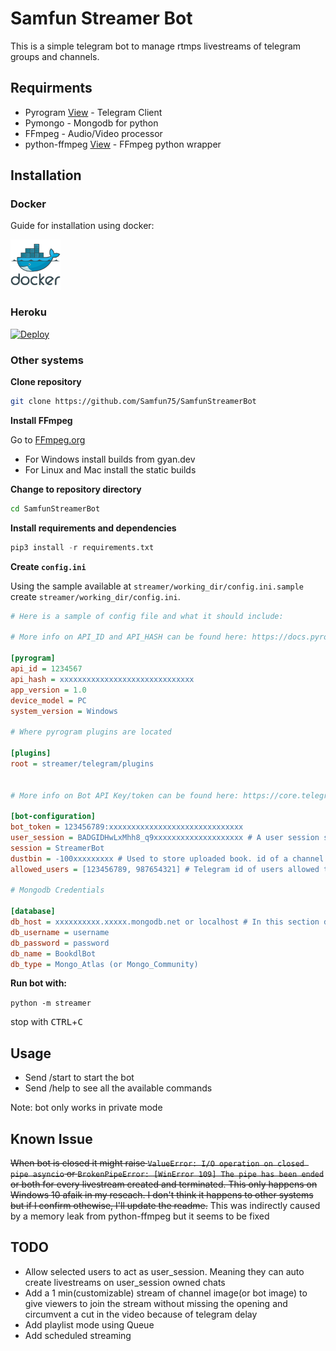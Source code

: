 # Samfun Streamer Bot

This is a simple telegram bot to manage rtmps livestreams of telegram groups and channels.

## Requirments

- Pyrogram [View](https://github.com/pyrogram/pyrogram) - Telegram Client
- Pymongo - Mongodb for python
- FFmpeg - Audio/Video processor
- python-ffmpeg [View](https://github.com/jonghwanhyeon/python-ffmpeg) - FFmpeg python wrapper

## Installation

### Docker

Guide for installation using docker:

<a href="docker/" target="_blank" rel="noreferrer"> <img src="https://raw.githubusercontent.com/devicons/devicon/master/icons/docker/docker-original-wordmark.svg" alt="Docker Instructions" width="80" height="80"/> </a>

### Heroku

[![Deploy](https://www.herokucdn.com/deploy/button.svg)](https://heroku.com/deploy?template=https://github.com/hmabdulkuddusrahul1/SamfunStreamerBot)
<br>

### Other systems

**Clone repository**

```bash
git clone https://github.com/Samfun75/SamfunStreamerBot
```

**Install FFmpeg**

Go to [FFmpeg.org](https://ffmpeg.org/download.html)

- For Windows install builds from gyan.dev
- For Linux and Mac install the static builds

**Change to repository directory**

```bash
cd SamfunStreamerBot
```

**Install requirements and dependencies**

```python
pip3 install -r requirements.txt
```

**Create `config.ini`**

Using the sample available at `streamer/working_dir/config.ini.sample` create `streamer/working_dir/config.ini`.

```ini
# Here is a sample of config file and what it should include:

# More info on API_ID and API_HASH can be found here: https://docs.pyrogram.org/intro/setup#api-keys

[pyrogram]
api_id = 1234567
api_hash = xxxxxxxxxxxxxxxxxxxxxxxxxxxxxx
app_version = 1.0
device_model = PC
system_version = Windows

# Where pyrogram plugins are located

[plugins]
root = streamer/telegram/plugins


# More info on Bot API Key/token can be found here: https://core.telegram.org/bots#6-botfather

[bot-configuration]
bot_token = 123456789:xxxxxxxxxxxxxxxxxxxxxxxxxxxxxx
user_session = BADGIDHwLxMhh8_q9xxxxxxxxxxxxxxxxxxxx # A user session string run the example here and input the result: https://docs.pyrogram.org/api/methods/export_session_string
session = StreamerBot
dustbin = -100xxxxxxxxx # Used to store uploaded book. id of a channel where the bot is admin
allowed_users = [123456789, 987654321] # Telegram id of users allowed to use the bot. If the bot is open to all put empty array like this []

# Mongodb Credentials

[database]
db_host = xxxxxxxxxx.xxxxx.mongodb.net or localhost # In this section db_host is the address of the machine where the MongoDB is running, with port number
db_username = username
db_password = password
db_name = BookdlBot
db_type = Mongo_Atlas (or Mongo_Community)

```

**Run bot with:**

`python -m streamer`

stop with <kbd>CTRL</kbd>+<kbd>C</kbd>

## Usage

- Send /start to start the bot
- Send /help to see all the available commands

Note: bot only works in private mode

## Known Issue

~~When bot is closed it might raise `ValueError: I/O operation on closed pipe asyncio` or `BrokenPipeError: [WinError 109] The pipe has been ended` or both for every livestream created and terminated. This only happens on Windows 10 afaik in my reseach. I don't think it happens to other systems but if I confirm othewise, I'll update the readme.~~ This was indirectly caused by a memory leak from python-ffmpeg but it seems to be fixed 

## TODO

- Allow selected users to act as user_session. Meaning they can auto create livestreams on user_session owned chats
- Add a 1 min(customizable) stream of channel image(or bot image) to give viewers to join the stream without missing the opening and circumvent a cut in the video because of telegram delay
- Add playlist mode using Queue
- Add scheduled streaming
